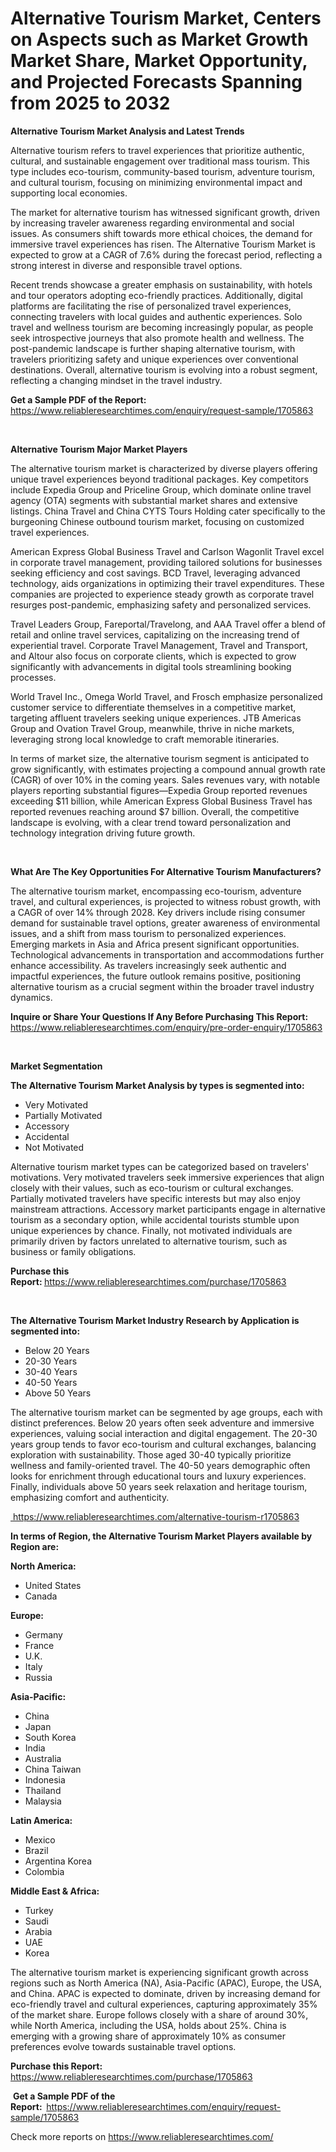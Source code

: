 <p><h1>Alternative Tourism Market, Centers on Aspects such as Market Growth Market Share, Market Opportunity, and Projected Forecasts Spanning from 2025 to 2032</h1></p><p><strong>Alternative Tourism Market Analysis and Latest Trends</strong></p>
<p><p>Alternative tourism refers to travel experiences that prioritize authentic, cultural, and sustainable engagement over traditional mass tourism. This type includes eco-tourism, community-based tourism, adventure tourism, and cultural tourism, focusing on minimizing environmental impact and supporting local economies.</p><p>The market for alternative tourism has witnessed significant growth, driven by increasing traveler awareness regarding environmental and social issues. As consumers shift towards more ethical choices, the demand for immersive travel experiences has risen. The Alternative Tourism Market is expected to grow at a CAGR of 7.6% during the forecast period, reflecting a strong interest in diverse and responsible travel options.</p><p>Recent trends showcase a greater emphasis on sustainability, with hotels and tour operators adopting eco-friendly practices. Additionally, digital platforms are facilitating the rise of personalized travel experiences, connecting travelers with local guides and authentic experiences. Solo travel and wellness tourism are becoming increasingly popular, as people seek introspective journeys that also promote health and wellness. The post-pandemic landscape is further shaping alternative tourism, with travelers prioritizing safety and unique experiences over conventional destinations. Overall, alternative tourism is evolving into a robust segment, reflecting a changing mindset in the travel industry.</p></p>
<p><strong>Get a Sample PDF of the Report:&nbsp;</strong> <a href="https://www.reliableresearchtimes.com/enquiry/request-sample/1705863?utm_campaign=1933&utm_medium=2&utm_source=Github&utm_content=ia&utm_term=10012025&utm_id=alternative-tourism">https://www.reliableresearchtimes.com/enquiry/request-sample/1705863</a></p>
<p>&nbsp;</p>
<p><strong>Alternative Tourism Major Market Players</strong></p>
<p><p>The alternative tourism market is characterized by diverse players offering unique travel experiences beyond traditional packages. Key competitors include Expedia Group and Priceline Group, which dominate online travel agency (OTA) segments with substantial market shares and extensive listings. China Travel and China CYTS Tours Holding cater specifically to the burgeoning Chinese outbound tourism market, focusing on customized travel experiences.</p><p>American Express Global Business Travel and Carlson Wagonlit Travel excel in corporate travel management, providing tailored solutions for businesses seeking efficiency and cost savings. BCD Travel, leveraging advanced technology, aids organizations in optimizing their travel expenditures. These companies are projected to experience steady growth as corporate travel resurges post-pandemic, emphasizing safety and personalized services.</p><p>Travel Leaders Group, Fareportal/Travelong, and AAA Travel offer a blend of retail and online travel services, capitalizing on the increasing trend of experiential travel. Corporate Travel Management, Travel and Transport, and Altour also focus on corporate clients, which is expected to grow significantly with advancements in digital tools streamlining booking processes.</p><p>World Travel Inc., Omega World Travel, and Frosch emphasize personalized customer service to differentiate themselves in a competitive market, targeting affluent travelers seeking unique experiences. JTB Americas Group and Ovation Travel Group, meanwhile, thrive in niche markets, leveraging strong local knowledge to craft memorable itineraries.</p><p>In terms of market size, the alternative tourism segment is anticipated to grow significantly, with estimates projecting a compound annual growth rate (CAGR) of over 10% in the coming years. Sales revenues vary, with notable players reporting substantial figures—Expedia Group reported revenues exceeding $11 billion, while American Express Global Business Travel has reported revenues reaching around $7 billion. Overall, the competitive landscape is evolving, with a clear trend toward personalization and technology integration driving future growth.</p></p>
<p>&nbsp;</p>
<p><strong>What Are The Key Opportunities For Alternative Tourism Manufacturers?</strong></p>
<p><p>The alternative tourism market, encompassing eco-tourism, adventure travel, and cultural experiences, is projected to witness robust growth, with a CAGR of over 14% through 2028. Key drivers include rising consumer demand for sustainable travel options, greater awareness of environmental issues, and a shift from mass tourism to personalized experiences. Emerging markets in Asia and Africa present significant opportunities. Technological advancements in transportation and accommodations further enhance accessibility. As travelers increasingly seek authentic and impactful experiences, the future outlook remains positive, positioning alternative tourism as a crucial segment within the broader travel industry dynamics.</p></p>
<p><strong>Inquire or Share Your Questions If Any Before Purchasing This Report:</strong> <a href="https://www.reliableresearchtimes.com/enquiry/pre-order-enquiry/1705863?utm_campaign=1933&utm_medium=2&utm_source=Github&utm_content=ia&utm_term=10012025&utm_id=alternative-tourism">https://www.reliableresearchtimes.com/enquiry/pre-order-enquiry/1705863</a></p>
<p>&nbsp;</p>
<p><strong>Market Segmentation</strong></p>
<p><strong>The Alternative Tourism Market Analysis by types is segmented into:</strong></p>
<p><ul><li>Very Motivated</li><li>Partially Motivated</li><li>Accessory</li><li>Accidental</li><li>Not Motivated</li></ul></p>
<p><p>Alternative tourism market types can be categorized based on travelers' motivations. Very motivated travelers seek immersive experiences that align closely with their values, such as eco-tourism or cultural exchanges. Partially motivated travelers have specific interests but may also enjoy mainstream attractions. Accessory market participants engage in alternative tourism as a secondary option, while accidental tourists stumble upon unique experiences by chance. Finally, not motivated individuals are primarily driven by factors unrelated to alternative tourism, such as business or family obligations.</p></p>
<p><strong>Purchase this Report:&nbsp;</strong><a href="https://www.reliableresearchtimes.com/purchase/1705863?utm_campaign=1933&utm_medium=2&utm_source=Github&utm_content=ia&utm_term=10012025&utm_id=alternative-tourism">https://www.reliableresearchtimes.com/purchase/1705863</a></p>
<p>&nbsp;</p>
<p><strong>The Alternative Tourism Market Industry Research by Application is segmented into:</strong></p>
<p><ul><li>Below 20 Years</li><li>20-30 Years</li><li>30-40 Years</li><li>40-50 Years</li><li>Above 50 Years</li></ul></p>
<p><p>The alternative tourism market can be segmented by age groups, each with distinct preferences. Below 20 years often seek adventure and immersive experiences, valuing social interaction and digital engagement. The 20-30 years group tends to favor eco-tourism and cultural exchanges, balancing exploration with sustainability. Those aged 30-40 typically prioritize wellness and family-oriented travel. The 40-50 years demographic often looks for enrichment through educational tours and luxury experiences. Finally, individuals above 50 years seek relaxation and heritage tourism, emphasizing comfort and authenticity.</p></p>
<p><a href="https://www.reliableresearchtimes.com/alternative-tourism-r1705863?utm_campaign=1933&utm_medium=2&utm_source=Github&utm_content=ia&utm_term=10012025&utm_id=alternative-tourism">&nbsp;https://www.reliableresearchtimes.com/alternative-tourism-r1705863</a></p>
<p><strong>In terms of Region, the Alternative Tourism Market Players available by Region are:</strong></p>
<p>
    <p> <strong> North America: </strong>
        <ul>
            <li>United States</li>
            <li>Canada</li>
        </ul>
        </p> 
    <p> <strong> Europe: </strong>
        <ul>
            <li>Germany</li>
            <li>France</li>
            <li>U.K.</li>
            <li>Italy</li>
            <li>Russia</li>
        </ul>
        </p> 
    <p> <strong> Asia-Pacific: </strong>
        <ul>
            <li>China</li>
            <li>Japan</li>
            <li>South Korea</li>
            <li>India</li>
            <li>Australia</li>
            <li>China Taiwan</li>
            <li>Indonesia</li>
            <li>Thailand</li>
            <li>Malaysia</li>
        </ul>
        </p> 
    <p> <strong> Latin America: </strong>
        <ul>
            <li>Mexico</li>
            <li>Brazil</li>
            <li>Argentina Korea</li>
            <li>Colombia</li>
        </ul>
        </p> 
    <p> <strong> Middle East & Africa: </strong>
        <ul>
            <li>Turkey</li>
            <li>Saudi</li>
            <li>Arabia</li>
            <li>UAE</li>
            <li>Korea</li>
        </ul>
    </p>
    </p>
<p><p>The alternative tourism market is experiencing significant growth across regions such as North America (NA), Asia-Pacific (APAC), Europe, the USA, and China. APAC is expected to dominate, driven by increasing demand for eco-friendly travel and cultural experiences, capturing approximately 35% of the market share. Europe follows closely with a share of around 30%, while North America, including the USA, holds about 25%. China is emerging with a growing share of approximately 10% as consumer preferences evolve towards sustainable travel options.</p></p>
<p><strong>Purchase this Report: </strong><a href="https://www.reliableresearchtimes.com/purchase/1705863?utm_campaign=1933&utm_medium=2&utm_source=Github&utm_content=ia&utm_term=10012025&utm_id=alternative-tourism">https://www.reliableresearchtimes.com/purchase/1705863</a></p>
<p>&nbsp;<strong>Get a Sample PDF of the Report:&nbsp;&nbsp;</strong><a href="https://www.reliableresearchtimes.com/enquiry/request-sample/1705863?utm_campaign=1933&utm_medium=2&utm_source=Github&utm_content=ia&utm_term=10012025&utm_id=alternative-tourism">https://www.reliableresearchtimes.com/enquiry/request-sample/1705863</a></p>
<p><strong></strong></p>
<p>Check more reports on <a href="https://www.reliableresearchtimes.com/?utm_campaign=1933&utm_medium=2&utm_source=Github&utm_content=ia&utm_term=10012025&utm_id=alternative-tourism">https://www.reliableresearchtimes.com/</a></p>